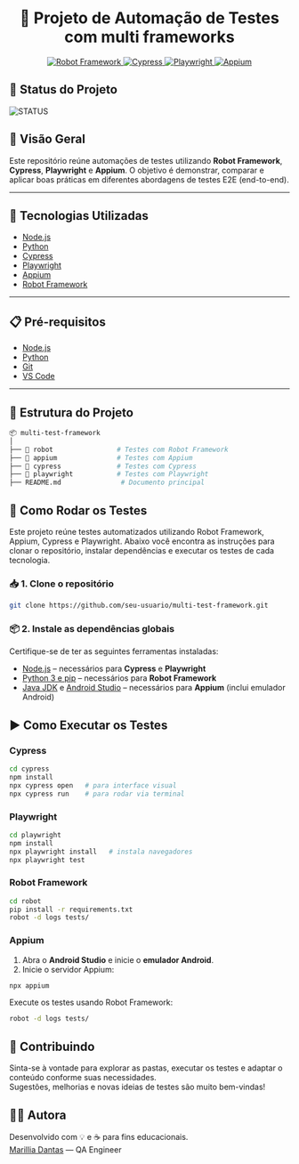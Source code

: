 <h1 align="center">🤖 Projeto de Automação de Testes com multi frameworks</h1>

<p align="center">
  <a href="https://robotframework.org/">
    <img src="https://img.shields.io/badge/Robot%20Framework-grey?style=for-the-badge&logo=robotframework&logoColor=white" alt="Robot Framework"/>
  </a>
  <a href="https://www.cypress.io/">
    <img src="https://img.shields.io/badge/Cypress-009688.svg?style=for-the-badge&logo=cypress&logoColor=white" alt="Cypress"/>
  </a>
  <a href="https://playwright.dev/">
    <img src="https://img.shields.io/badge/Playwright-45ba63.svg?style=for-the-badge&logo=playwright&logoColor=white" alt="Playwright"/>
  </a>
  <a href="https://appium.io/">
    <img src="https://img.shields.io/badge/Appium-472872?style=for-the-badge&logo=appium&logoColor=white" alt="Appium"/>
  </a>
</p>


## 🚧 Status do Projeto

![STATUS](https://img.shields.io/static/v1?label=STATUS&message=EM%20ANDAMENTO&color=FFD700&style=for-the-badge)

## 📌 Visão Geral

Este repositório reúne automações de testes utilizando **Robot Framework**, **Cypress**, **Playwright** e **Appium**. O objetivo é demonstrar, comparar e aplicar boas práticas em diferentes abordagens de testes E2E (end-to-end).

---

## 🧪 Tecnologias Utilizadas

- [Node.js](https://nodejs.org/)
- [Python](https://www.python.org/)
- [Cypress](https://www.cypress.io/)
- [Playwright](https://playwright.dev/)
- [Appium](https://appium.io/)
- [Robot Framework](https://robotframework.org/)

---

## 📋 Pré-requisitos

- [Node.js](https://nodejs.org/)
- [Python](https://www.python.org/)
- [Git](https://git-scm.com/)
- [VS Code](https://code.visualstudio.com/)

---

## 📁 Estrutura do Projeto

```bash
📦 multi-test-framework
│
├── 📁 robot                # Testes com Robot Framework
├── 📁 appium               # Testes com Appium
├── 📁 cypress              # Testes com Cypress
├── 📁 playwright           # Testes com Playwright
├── README.md               # Documento principal
```

## 🚀 Como Rodar os Testes
Este projeto reúne testes automatizados utilizando Robot Framework, Appium, Cypress e Playwright. Abaixo você encontra as instruções para clonar o repositório, instalar dependências e executar os testes de cada tecnologia.

### 📥 1. Clone o repositório
```bash
git clone https://github.com/seu-usuario/multi-test-framework.git
```

### 📦 2. Instale as dependências globais
Certifique-se de ter as seguintes ferramentas instaladas:

- [Node.js](https://nodejs.org/en/download/) – necessários para **Cypress** e **Playwright**
- [Python 3 e pip](https://www.python.org/downloads/) – necessários para **Robot Framework**
- [Java JDK](https://www.oracle.com/java/technologies/javase-downloads.html) e [Android Studio](https://developer.android.com/studio) – necessários para **Appium** (inclui emulador Android)

## ▶️ Como Executar os Testes
### Cypress
```bash
cd cypress
npm install
npx cypress open   # para interface visual
npx cypress run    # para rodar via terminal
```

### Playwright
```bash
cd playwright
npm install
npx playwright install   # instala navegadores
npx playwright test
```

### Robot Framework
```bash
cd robot
pip install -r requirements.txt
robot -d logs tests/
```

### Appium
1. Abra o **Android Studio** e inicie o **emulador Android**.
2. Inicie o servidor Appium:
```bash
npx appium
```
Execute os testes usando Robot Framework:
```bash
robot -d logs tests/
```

## 🤝 Contribuindo
Sinta-se à vontade para explorar as pastas, executar os testes e adaptar o conteúdo conforme suas necessidades. <br>
Sugestões, melhorias e novas ideias de testes são muito bem-vindas!  

## 🧑‍💻 Autora
Desenvolvido com 💡 e ☕ para fins educacionais.  
[Marillia Dantas](https://www.linkedin.com/in/marilliadantas) — QA Engineer